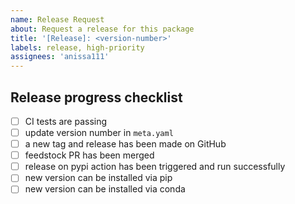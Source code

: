 ```yaml
---
name: Release Request
about: Request a release for this package
title: '[Release]: <version-number>'
labels: release, high-priority
assignees: 'anissa111'
---
```


## Release progress checklist

- [ ] CI tests are passing
- [ ] update version number in `meta.yaml`
- [ ] a new tag and release has been made on GitHub
- [ ] feedstock PR has been merged
- [ ] release on pypi action has been triggered and run successfully
- [ ] new version can be installed via pip
- [ ] new version can be installed via conda
